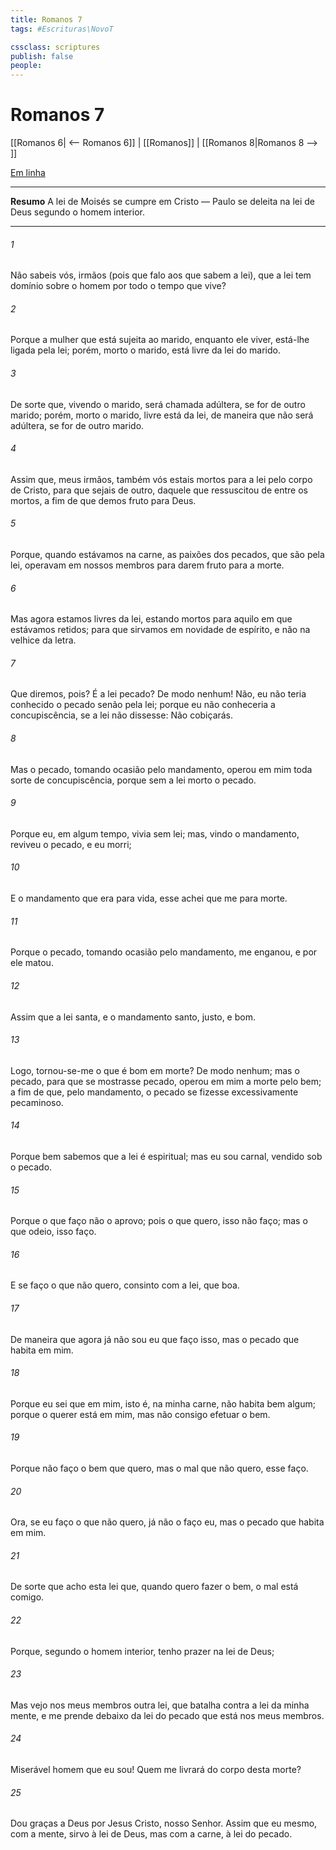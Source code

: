 ```yaml
---
title: Romanos 7
tags: #Escrituras\NovoT

cssclass: scriptures
publish: false
people:
---
```


# Romanos 7
[[Romanos 6| <-- Romanos 6]] | [[Romanos]] | [[Romanos 8|Romanos 8 --> ]]

[Em linha](https://churchofjesuschrist.org/study/scriptures/nt/rom/7?lang=por)

---
__Resumo__
A lei de Moisés se cumpre em Cristo — Paulo se deleita na lei de Deus segundo o homem interior.

---
###### 1 
Não sabeis vós, irmãos (pois que falo aos que sabem a lei), que a lei tem domínio sobre o homem por todo o tempo que vive?

###### 2 
Porque a mulher que está sujeita ao marido, enquanto ele viver, está-lhe ligada pela lei; porém, morto o marido, está livre da lei do marido.

###### 3 
De sorte que, vivendo o marido, será chamada adúltera, se for de outro marido; porém, morto o marido, livre está da lei, de maneira que não será adúltera, se for de outro marido.

###### 4 
Assim que, meus irmãos, também vós estais mortos para a lei pelo corpo de Cristo, para que sejais de outro, daquele que ressuscitou de entre os mortos, a fim de que demos fruto para Deus.

###### 5 
Porque, quando estávamos na carne, as paixões dos pecados, que são pela lei, operavam em nossos membros para darem fruto para a morte.

###### 6 
Mas agora estamos livres da lei, estando mortos para aquilo em que estávamos retidos; para que sirvamos em novidade de espírito, e não na velhice da letra.

###### 7 
Que diremos, pois? É a lei pecado? De modo nenhum! Não, eu não teria conhecido o pecado senão pela lei; porque eu não conheceria a concupiscência, se a lei não dissesse: Não cobiçarás.

###### 8 
Mas o pecado, tomando ocasião pelo mandamento, operou em mim toda sorte de concupiscência, porque sem a lei  morto o pecado.

###### 9 
Porque eu, em algum tempo, vivia sem lei; mas, vindo o mandamento, reviveu o pecado, e eu morri;

###### 10 
E o mandamento que era para vida, esse achei que me  para morte.

###### 11 
Porque o pecado, tomando ocasião pelo mandamento, me enganou, e por ele  matou.

###### 12 
Assim que a lei  santa, e o mandamento  santo, justo, e bom.

###### 13 
Logo, tornou-se-me o que é bom em morte? De modo nenhum; mas o pecado, para que se mostrasse pecado, operou em mim a morte pelo bem; a fim de que, pelo mandamento, o pecado se fizesse excessivamente pecaminoso.

###### 14 
Porque bem sabemos que a lei é espiritual; mas eu sou carnal, vendido sob o pecado.

###### 15 
Porque o que faço não o aprovo; pois o que quero, isso não faço; mas o que odeio, isso faço.

###### 16 
E se faço o que não quero, consinto com a lei, que  boa.

###### 17 
De maneira que agora já não sou eu que faço isso, mas o pecado que habita em mim.

###### 18 
Porque eu sei que em mim, isto é, na minha carne, não habita bem algum; porque o querer está em mim, mas não consigo efetuar o bem.

###### 19 
Porque não faço o bem que quero, mas o mal que não quero, esse faço.

###### 20 
Ora, se eu faço o que não quero, já não o faço eu, mas o pecado que habita em mim.

###### 21 
De sorte que acho esta lei  que, quando quero fazer o bem, o mal está comigo.

###### 22 
Porque, segundo o homem interior, tenho prazer na lei de Deus;

###### 23 
Mas vejo nos meus membros outra lei, que batalha contra a lei da minha mente, e me prende debaixo da lei do pecado que está nos meus membros.

###### 24 
Miserável homem que eu sou! Quem me livrará do corpo desta morte?

###### 25 
Dou graças a Deus por Jesus Cristo, nosso Senhor. Assim que eu mesmo, com a mente, sirvo à lei de Deus, mas com a carne, à lei do pecado.

